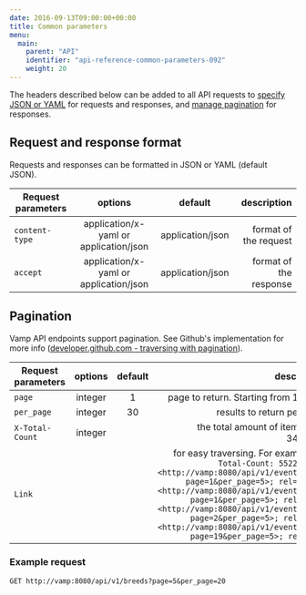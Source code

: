 ```yaml
---
date: 2016-09-13T09:00:00+00:00
title: Common parameters
menu:
  main:
    parent: "API"
    identifier: "api-reference-common-parameters-092"
    weight: 20
---
```


The headers described below can be added to all API requests to [specify JSON or YAML](/documentation/api/v0.9.2/using-the-api/#request-and-response-format) for requests and responses, and [manage pagination](/documentation/api/v0.9.2/using-the-api/#pagination) for responses.

## Request and response format
Requests and responses can be formatted in JSON or YAML (default JSON). 

| Request parameters         | options           | default          | description       |
| ----------------- |:-----------------:|:----------------:| -----------------:|
| `content-type`   | application/x-yaml or application/json   |      application/json       |  format of the request
| `accept`   | application/x-yaml or application/json   |      application/json            | format of the response


## Pagination

Vamp API endpoints support pagination. See Github's implementation for more info ([developer.github.com - traversing with pagination](https://developer.github.com/guides/traversing-with-pagination/)).

| Request parameters         | options           | default          | description       |
| ----------------- |:-----------------:|:----------------:| -----------------:|
| `page`   | integer   |      1            | page to return. Starting from 1, not 0
| `per_page`   | integer   |      30            | results to return per page
| `X-Total-Count`   | integer   |                  |  the total amount of items (e.g. 349673)
| `Link`   |    |                  |  for easy traversing. For example, `X-Total-Count: 5522 Link: <http://vamp:8080/api/v1/events/get?page=1&per_page=5>; rel=first, <http://vamp:8080/api/v1/events/get?page=1&per_page=5>; rel=prev, <http://vamp:8080/api/v1/events/get?page=2&per_page=5>; rel=next, <http://vamp:8080/api/v1/events/get?page=19&per_page=5>; rel=last`

### Example request

```
GET http://vamp:8080/api/v1/breeds?page=5&per_page=20
```